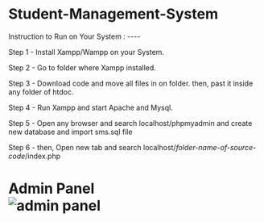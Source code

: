 # Student-Management-System

Instruction to Run on Your System : ----

Step 1 - Install Xampp/Wampp on your System.

Step 2 - Go to folder where Xampp installed.

Step 3 - Download code and move all files in on folder. then, past it inside any folder of htdoc.

Step 4 - Run Xampp and start Apache and Mysql.

Step 5 - Open any browser and search localhost/phpmyadmin and create new database and import sms.sql file

Step 6 -  then, Open new tab and search localhost/*folder-name-of-source-code*/index.php




<h1>Admin Panel</h><br>
<img src="https://i.imgur.com/Xkhpo1X.png" alt="admin panel"></mg>
